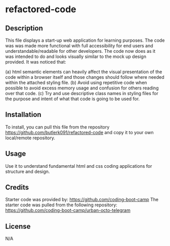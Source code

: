 # refactored-code

## Description

This file displays a start-up web application for learning purposes. The code was was made more functional with full accessibility for end users and understandable/readable for other developers. The code now does as it was intended to do and looks visually similar to the mock up design provided. It was noticed that:

(a) html semantic elements can heavily affect the visual presentation of the code within a browser itself and those changes should follow where needed within the attached styling file. 
(b) Avoid using repetitive code when possible to avoid excess memory usage and confusion for 
others reading over that code. 
(c) Try and use descriptive class names in styling files for the purpose and intent of what that code is going to be used for.

## Installation

To install, you can pull this file from the repository https://github.com/butlerk091/refactored-code and copy it to your own local/remote repository.

## Usage

 Use it to understand fundamental html and css coding applications for structure and design.

## Credits

Starter code was provided by: https://github.com/coding-boot-camp
The starter code was pulled from the following repository: https://github.com/coding-boot-camp/urban-octo-telegram

## License

N/A